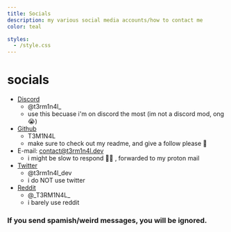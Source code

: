 ```yaml
---
title: Socials
description: my various social media accounts/how to contact me
color: teal

styles:
  - /style.css
---
```


# socials
* <a class="no-style socials fli" href="https://discord.com/users/861917446750863402">Discord</a>
  - @t3rm1n4l_
  - use this becuase i'm on discord the most (im not a discord mod, ong :sob:)
* <a class="no-style socials fli" href="https://github.com/T3M1N4L/">Github</a>
  - T3M1N4L
  - make sure to check out my readme, and give a follow please :pray:
* E-mail: [contact@t3rm1n4l.dev](mailto:contact@t3rm1n4l.dev)
  - i might be slow to respond :man_shrugging: , forwarded to my proton mail
* <a class="no-style socials fli" href="https://x.com/t3rm1n4l_dev">Twitter</a>
  - @t3rm1n4l_dev
  - i do NOT use twitter
* <a class="no-style socials fli" href="https://www.reddit.com/user/_T3RM1N4L_/">Reddit</a>
  - @\_T3RM1N4L_
  - i barely use reddit

### If you send spamish/weird messages, you will be ignored.